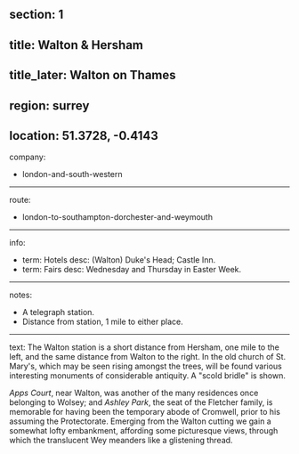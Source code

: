 section: 1
----
title: Walton & Hersham
----
title_later: Walton on Thames
----
region: surrey
----
location: 51.3728, -0.4143
----
company:
- london-and-south-western
----
route:
- london-to-southampton-dorchester-and-weymouth
----
info:
- term: Hotels
  desc: (Walton) Duke's Head; Castle Inn.
- term: Fairs
  desc: Wednesday and Thursday in Easter Week.
----
notes:
- A telegraph station.
- Distance from station, 1 mile to either place.
----
text: The Walton station is a short distance from Hersham, one mile to the left, and the same distance from Walton to the right. In the old church of St. Mary's, which may be seen rising amongst the trees, will be found various interesting monuments of considerable antiquity. A "scold bridle" is shown.

*Apps Court*, near Walton, was another of the many residences once belonging to Wolsey; and *Ashley Park*, the seat of the Fletcher family, is memorable for having been the temporary abode of Cromwell, prior to his assuming the Protectorate. Emerging from the Walton cutting we gain a somewhat lofty embankment, affording some picturesque views, through which the translucent Wey meanders like a glistening thread.
